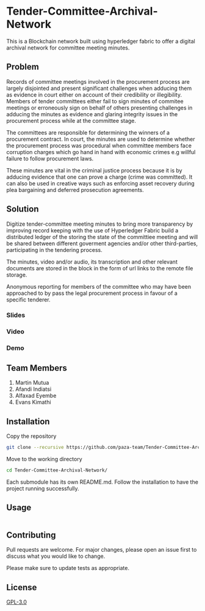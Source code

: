# Tender-Committee-Archival-Network

This is a Blockchain network built using hyperledger fabric to offer a digital archival network for committee meeting minutes.

## Problem

Records of committee meetings involved in the procurement process are largely disjointed and present significant challenges when adducing them as evidence in court either on account of their credibility or illegibility. Members of tender committees either fail to sign minutes of commitee meetings or erroneously sign on behalf of others presenting challenges in adducing the minutes as evidence and glaring integrity issues in the procurement process while at the committee stage.

The committees are responsible for determining the winners of a procurement contract. In court, the minutes are used to determine whether the procurement process was procedural when committee members face  corruption charges which go hand in hand with economic crimes e.g willful failure to follow procurement laws.

These minutes are vital in the criminal justice process because it is by adducing evidence that one can prove a charge (crime was committed). It can also be used in creative ways such as enforcing asset recovery during plea bargaining and deferred prosecution agreements.

## Solution

Digitize tender-committee meeting minutes to bring more transparency by improving record keeping with the use of Hyperledger Fabric build a distributed ledger of the storing the state of the committiee meeting and will be shared between different goverment agencies and/or other third-parties, participating in the tendering process.

The minutes, video and/or audio, its transcription and other relevant documents are stored in the block in the form of url links to the remote file storage.

Anonymous reporting for members of the committee who may have been approached to by pass the legal procurement process in favour of a specific tenderer.



### Slides

### Video

### Demo

## Team Members
1. Martin Mutua
2. Afandi Indiatsi
3. Alfaxad Eyembe
4. Evans Kimathi

## Installation

Copy the repository

```bash
git clone --recursive https://github.com/paza-team/Tender-Committee-Archival-Network.git
```
Move to the working directory

```bash
cd Tender-Committee-Archival-Network/
```

 Each submodule has its own README.md. Follow the installation to have the project running successfully.

## Usage

```javascript

```

## Contributing
Pull requests are welcome. For major changes, please open an issue first to discuss what you would like to change.

Please make sure to update tests as appropriate.

## License
[GPL-3.0](https://choosealicense.com/licenses/mit/)
